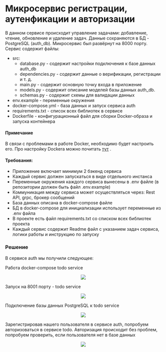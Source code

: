 # Микросервис регистрации, аутенфикации и авторизации

В данном сервисе происходит управление задачами: добавление, чтение, обновление и удаление задач. Данные сохраняются в БД - PostgreSQL (auth_db). 
Микросервис был развёрнут на 8000 порту. Сервис содержит файлы:

-	src:
     - database.py - содержит настройки подключения к базе данных auth_db
     - dependencies.py - содержит данные о верификации, регистрации и т. д.
     - main.py - содержит основную точку входа в приложение
     - models.py -  содержит описание моделей базы данных auth_db.
     - schemas.py - содержит схемы для валидации данных
-	env.example - переменные окружения
-	docker-compose.yml - база данных и запуск сервиса auth
-	requirements.txt - список всех библиотек в сервисе 
-	Dockerfile - конфигурационный файл для сборки Docker-образа и запуска контейнера


#### Примечание 

В связи с проблемами в работе Docker, необходимо будет настроить его. Про настройку Dockera можно почитать <a href="https://huecker.io/" target="_blank">тут</a> .

#### Требования:
-	Приложение включает минимум 2 бэкенд сервиса
-	Каждый сервис должен запускаться в виде отдельного инстанса
-	Переменные окружения каждого сервиса вынесены в .env файле (в репозитории должен быть файл .env.example)
-	Коммуникация между сервиса может осуществляться через: Rest API, grpc, брокер сообщений 
-	База данных описана в docker-compose файле
-	БД в docker-compose для инициализации использует переменные из .env файла
-	В проекте есть файл requirements.txt со списком всех библиотек проекта
-	Каждый сервис содержит Readme файл с указанием задач сервиса, логики работы и инструкцию по запуску


### Решение

В сервисе auth мы получили следующее:

Работа docker-compose todo service
<p align="center">
  <img src="https://github.com/hanz0m4/microservice/assets/166024789/77977b17-96b6-4669-a2c6-de2da130a3ad">
</p>


Запуск на 8001 порту - todo service
<p align="center">
  <img src="https://github.com/hanz0m4/microservice/assets/166024789/d051ecc1-9cff-4cd8-9da8-94eec4829ade">
</p>


Подключение базы данных PostgreSQL к todo service

<p align="center">
  <img src="https://github.com/hanz0m4/microservice/assets/166024789/82d24309-e2de-40a8-ad6c-28c208b6998d">
</p>


Зарегистрировав нашего пользователя в сервисе auth, попробуем авторизоваться в сервисе todo. Авторизация происходит без проблем, попробуем проверить, если пользователя нет в базе данных

<p align="center">
  <img src="https://github.com/hanz0m4/microservice/assets/166024789/82d24309-e2de-40a8-ad6c-28c208b6998d">
</p>
